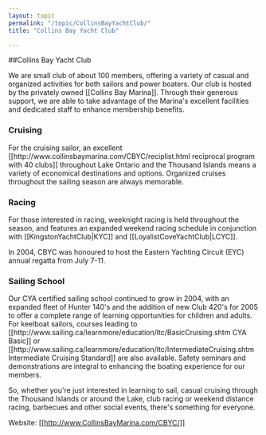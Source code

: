 ```yaml
---
layout: topic
permalink: "/topic/CollinsBayYachtClub/"
title: "Collins Bay Yacht Club"

---
```


##Collins Bay Yacht Club

We are small club of about 100 members, offering a variety of casual and organized activities for both sailors and power boaters. Our club is hosted by the privately owned [[Collins Bay Marina]]. Through their generous support, we are able to take advantage of the Marina's excellent facilities and dedicated staff to enhance membership benefits.

<h3>Cruising</h3>
For the cruising sailor, an excellent [[http://www.collinsbaymarina.com/CBYC/reciplist.html reciprocal program with 40 clubs]] throughout Lake Ontario and the Thousand Islands means a variety of economical destinations and options. Organized cruises throughout the sailing season are always memorable.

<h3>Racing</h3>
For those interested in racing, weeknight racing is held throughout the season, and features an expanded weekend racing schedule in conjunction with [[KingstonYachtClub|KYC]] and [[LoyalistCoveYachtClub|LCYC]].

In 2004, CBYC was honoured to host the Eastern Yachting Circuit (EYC) annual regatta from July 7-11.

<h3>Sailing School</h3>
Our CYA certified sailing school continued to grow in 2004, with an expanded fleet of Hunter 140's and the addition of new Club 420's for 2005 to offer a complete range of learning opportunities for children and adults.  For keelboat sailors, courses leading to [[http://www.sailing.ca/learnmore/education/ltc/BasicCruising.shtm CYA Basic]] or [[http://www.sailing.ca/learnmore/education/ltc/IntermediateCruising.shtm Intermediate Cruising Standard]] are also available. Safety seminars and demonstrations are integral to enhancing the boating experience for our members.

So, whether you're just interested in learning to sail, casual cruising through the Thousand Islands or around the Lake, club racing or weekend distance racing, barbecues and other social events, there's something for everyone.

Website: [[http://www.CollinsBayMarina.com/CBYC/]]

